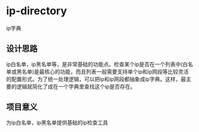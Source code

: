 # ip-directory
ip字典

## 设计思路
ip白名单，ip黑名单等，是非常基础的功能点。检查某个ip是否在一个列表中(白名单或黑名单)是最核心的功能，而且列表一般需要支持单个ip和ip网段等比较灵活的配置形式。为了统一处理逻辑，可以把ip和ip网段都抽象成ip字典。这样，最主要的逻辑就简化了成在一个字典里查找这个ip是否存在。

## 项目意义
为ip白名单，ip黑名单提供基础的ip检查工具
